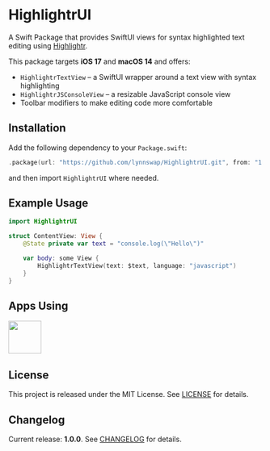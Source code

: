 # HighlightrUI

A Swift Package that provides SwiftUI views for syntax highlighted text editing using [Highlightr](https://github.com/raspu/Highlightr).

This package targets **iOS 17** and **macOS 14** and offers:

- `HighlightrTextView` &ndash; a SwiftUI wrapper around a text view with syntax highlighting
- `HighlightrJSConsoleView` &ndash; a resizable JavaScript console view
- Toolbar modifiers to make editing code more comfortable

## Installation

Add the following dependency to your `Package.swift`:

```swift
.package(url: "https://github.com/lynnswap/HighlightrUI.git", from: "1.2.1")
```

and then import `HighlightrUI` where needed.

## Example Usage

```swift
import HighlightrUI

struct ContentView: View {
    @State private var text = "console.log(\"Hello\")"

    var body: some View {
        HighlightrTextView(text: $text, language: "javascript")
    }
}
```

## Apps Using

<p float="left">
    <a href="https://apps.apple.com/jp/app/tweetpd/id1671411031"><img src="https://i.imgur.com/AC6eGdx.png" width="65" height="65"></a>
</p>

## License

This project is released under the MIT License. See [LICENSE](LICENSE) for details.

## Changelog

Current release: **1.0.0**. See [CHANGELOG](CHANGELOG.md) for details.
